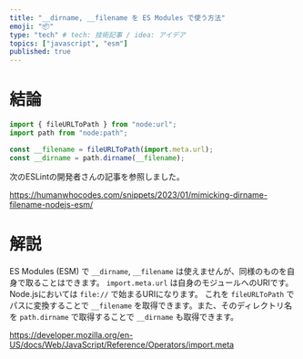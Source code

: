 ```yaml
---
title: "__dirname, __filename を ES Modules で使う方法"
emoji: "📦"
type: "tech" # tech: 技術記事 / idea: アイデア
topics: ["javascript", "esm"]
published: true
---
```


# 結論

```js
import { fileURLToPath } from "node:url";
import path from "node:path";

const __filename = fileURLToPath(import.meta.url);
const __dirname = path.dirname(__filename);
```

次のESLintの開発者さんの記事を参照しました。

https://humanwhocodes.com/snippets/2023/01/mimicking-dirname-filename-nodejs-esm/

# 解説

ES Modules (ESM) で `__dirname`, `__filename` は使えませんが、同様のものを自身で取ることはできます。
`import.meta.url` は自身のモジュールへのURIです。Node.jsにおいては `file://` で始まるURIになります。
これを `fileURLToPath` でパスに変換することで `__filename` を取得できます。また、そのディレクトリ名を `path.dirname` で取得することで `__dirname` も取得できます。

https://developer.mozilla.org/en-US/docs/Web/JavaScript/Reference/Operators/import.meta
